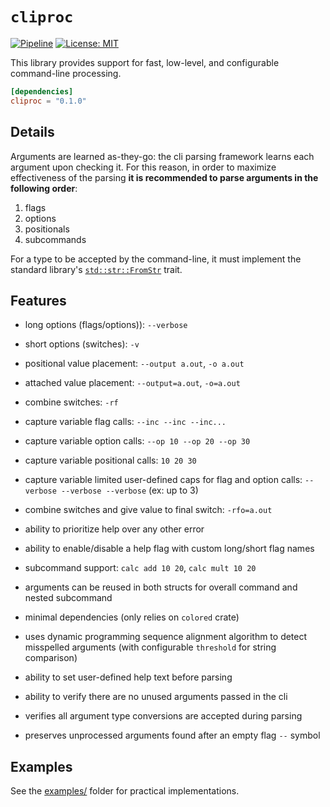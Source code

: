 # `cliproc`

[![Pipeline](https://github.com/cdotrus/cliproc/actions/workflows/pipeline.yml/badge.svg?branch=trunk)](https://github.com/cdotrus/cliproc/actions/workflows/pipeline.yml) [![License: MIT](https://img.shields.io/badge/License-MIT-yellow.svg)](https://opensource.org/licenses/MIT)

This library provides support for fast, low-level, and configurable command-line processing.

``` toml
[dependencies]
cliproc = "0.1.0"
```

## Details

Arguments are learned as-they-go: the cli parsing framework learns each argument upon checking it. For this reason, in order to maximize effectiveness of the parsing __it is recommended to parse arguments in the following order__:
1. flags
2. options
3. positionals
4. subcommands

For a type to be accepted by the command-line, it must implement the standard library's [`std::str::FromStr`](https://doc.rust-lang.org/std/str/trait.FromStr.html) trait.

## Features

- long options (flags/options)): `--verbose`

- short options (switches): `-v`

- positional value placement: `--output a.out`, `-o a.out`

- attached value placement: `--output=a.out`, `-o=a.out`

- combine switches: `-rf`

- capture variable flag calls: `--inc --inc --inc...`

- capture variable option calls: `--op 10 --op 20 --op 30`

- capture variable positional calls: `10 20 30`

- capture variable limited user-defined caps for flag and option calls: `--verbose --verbose --verbose` (ex: up to 3)

- combine switches and give value to final switch: `-rfo=a.out`

- ability to prioritize help over any other error

- ability to enable/disable a help flag with custom long/short flag names

- subcommand support: `calc add 10 20`, `calc mult 10 20`

- arguments can be reused in both structs for overall command and nested subcommand

- minimal dependencies (only relies on `colored` crate)

- uses dynamic programming sequence alignment algorithm to detect misspelled arguments (with configurable `threshold` for string comparison)

- ability to set user-defined help text before parsing

- ability to verify there are no unused arguments passed in the cli

- verifies all argument type conversions are accepted during parsing

- preserves unprocessed arguments found after an empty flag `--` symbol

## Examples

See the [examples/](./examples/) folder for practical implementations.